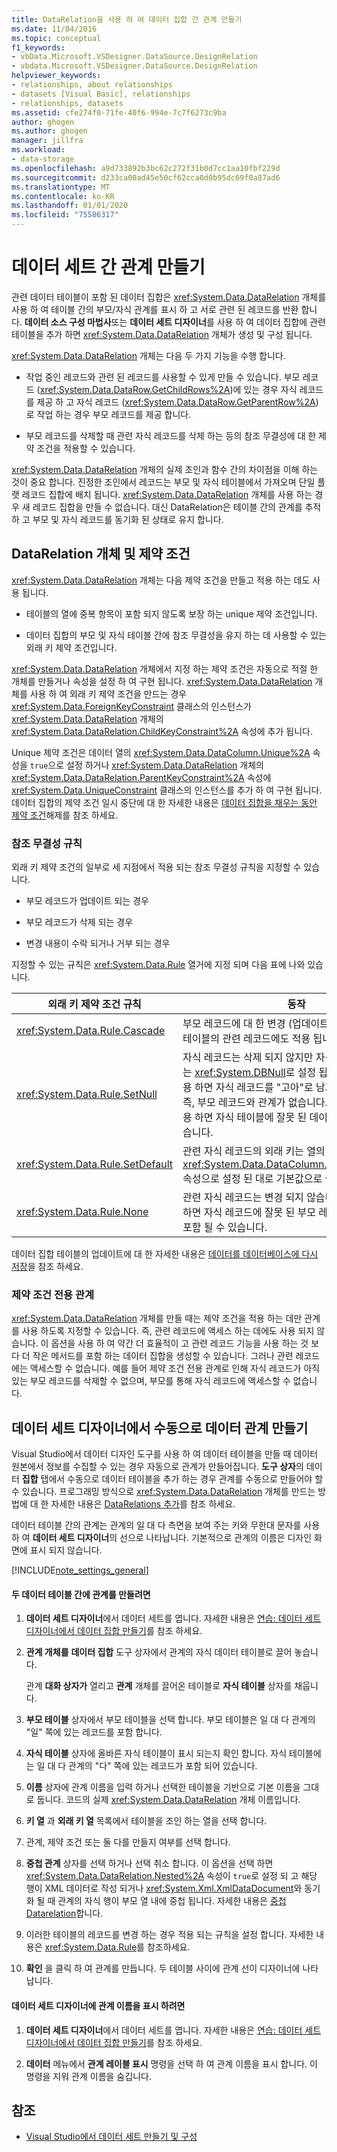 ```yaml
---
title: DataRelation을 사용 하 여 데이터 집합 간 관계 만들기
ms.date: 11/04/2016
ms.topic: conceptual
f1_keywords:
- vbData.Microsoft.VSDesigner.DataSource.DesignRelation
- vbdata.Microsoft.VSDesigner.DataSource.DesignRelation
helpviewer_keywords:
- relationships, about relationships
- datasets [Visual Basic], relationships
- relationships, datasets
ms.assetid: cfe274f0-71fe-40f6-994e-7c7f6273c9ba
author: ghogen
ms.author: ghogen
manager: jillfra
ms.workload:
- data-storage
ms.openlocfilehash: a9d733892b3bc62c272f31b0d7cc1aa10fbf229d
ms.sourcegitcommit: d233ca00ad45e50cf62cca0d0b95dc69f0a87ad6
ms.translationtype: MT
ms.contentlocale: ko-KR
ms.lasthandoff: 01/01/2020
ms.locfileid: "75586317"
---
```

# <a name="create-relationships-between-datasets"></a>데이터 세트 간 관계 만들기
관련 데이터 테이블이 포함 된 데이터 집합은 <xref:System.Data.DataRelation> 개체를 사용 하 여 테이블 간의 부모/자식 관계를 표시 하 고 서로 관련 된 레코드를 반환 합니다. **데이터 소스 구성 마법사**또는 **데이터 세트 디자이너**를 사용 하 여 데이터 집합에 관련 테이블을 추가 하면 <xref:System.Data.DataRelation> 개체가 생성 및 구성 됩니다.

<xref:System.Data.DataRelation> 개체는 다음 두 가지 기능을 수행 합니다.

- 작업 중인 레코드와 관련 된 레코드를 사용할 수 있게 만들 수 있습니다. 부모 레코드 (<xref:System.Data.DataRow.GetChildRows%2A>)에 있는 경우 자식 레코드를 제공 하 고 자식 레코드 (<xref:System.Data.DataRow.GetParentRow%2A>)로 작업 하는 경우 부모 레코드를 제공 합니다.

- 부모 레코드를 삭제할 때 관련 자식 레코드를 삭제 하는 등의 참조 무결성에 대 한 제약 조건을 적용할 수 있습니다.

<xref:System.Data.DataRelation> 개체의 실제 조인과 함수 간의 차이점을 이해 하는 것이 중요 합니다. 진정한 조인에서 레코드는 부모 및 자식 테이블에서 가져오며 단일 플랫 레코드 집합에 배치 됩니다. <xref:System.Data.DataRelation> 개체를 사용 하는 경우 새 레코드 집합을 만들 수 없습니다. 대신 DataRelation은 테이블 간의 관계를 추적 하 고 부모 및 자식 레코드를 동기화 된 상태로 유지 합니다.

## <a name="datarelation-objects-and-constraints"></a>DataRelation 개체 및 제약 조건
<xref:System.Data.DataRelation> 개체는 다음 제약 조건을 만들고 적용 하는 데도 사용 됩니다.

- 테이블의 열에 중복 항목이 포함 되지 않도록 보장 하는 unique 제약 조건입니다.

- 데이터 집합의 부모 및 자식 테이블 간에 참조 무결성을 유지 하는 데 사용할 수 있는 외래 키 제약 조건입니다.

<xref:System.Data.DataRelation> 개체에서 지정 하는 제약 조건은 자동으로 적절 한 개체를 만들거나 속성을 설정 하 여 구현 됩니다. <xref:System.Data.DataRelation> 개체를 사용 하 여 외래 키 제약 조건을 만드는 경우 <xref:System.Data.ForeignKeyConstraint> 클래스의 인스턴스가 <xref:System.Data.DataRelation> 개체의 <xref:System.Data.DataRelation.ChildKeyConstraint%2A> 속성에 추가 됩니다.

Unique 제약 조건은 데이터 열의 <xref:System.Data.DataColumn.Unique%2A> 속성을 `true`으로 설정 하거나 <xref:System.Data.DataRelation> 개체의 <xref:System.Data.DataRelation.ParentKeyConstraint%2A> 속성에 <xref:System.Data.UniqueConstraint> 클래스의 인스턴스를 추가 하 여 구현 됩니다. 데이터 집합의 제약 조건 일시 중단에 대 한 자세한 내용은 [데이터 집합을 채우는 동안 제약 조건](../data-tools/turn-off-constraints-while-filling-a-dataset.md)해제를 참조 하세요.

### <a name="referential-integrity-rules"></a>참조 무결성 규칙
외래 키 제약 조건의 일부로 세 지점에서 적용 되는 참조 무결성 규칙을 지정할 수 있습니다.

- 부모 레코드가 업데이트 되는 경우

- 부모 레코드가 삭제 되는 경우

- 변경 내용이 수락 되거나 거부 되는 경우

지정할 수 있는 규칙은 <xref:System.Data.Rule> 열거에 지정 되며 다음 표에 나와 있습니다.

|외래 키 제약 조건 규칙|동작|
| - |------------|
|<xref:System.Data.Rule.Cascade>|부모 레코드에 대 한 변경 (업데이트 또는 삭제)은 자식 테이블의 관련 레코드에도 적용 됩니다.|
|<xref:System.Data.Rule.SetNull>|자식 레코드는 삭제 되지 않지만 자식 레코드의 외래 키는 <xref:System.DBNull>로 설정 됩니다. 이 설정을 사용 하면 자식 레코드를 "고아"로 남겨둘 수 있습니다. 즉, 부모 레코드와 관계가 없습니다. **참고:** 이 규칙을 사용 하면 자식 테이블에 잘못 된 데이터가 생성 될 수 있습니다.|
|<xref:System.Data.Rule.SetDefault>|관련 자식 레코드의 외래 키는 열의 <xref:System.Data.DataColumn.DefaultValue%2A> 속성으로 설정 된 대로 기본값으로 설정 됩니다.|
|<xref:System.Data.Rule.None>|관련 자식 레코드는 변경 되지 않습니다. 이 설정을 사용 하면 자식 레코드에 잘못 된 부모 레코드에 대 한 참조가 포함 될 수 있습니다.|

데이터 집합 테이블의 업데이트에 대 한 자세한 내용은 [데이터를 데이터베이스에 다시 저장](../data-tools/save-data-back-to-the-database.md)을 참조 하세요.

### <a name="constraint-only-relations"></a>제약 조건 전용 관계
<xref:System.Data.DataRelation> 개체를 만들 때는 제약 조건을 적용 하는 데만 관계를 사용 하도록 지정할 수 있습니다. 즉, 관련 레코드에 액세스 하는 데에도 사용 되지 않습니다. 이 옵션을 사용 하 여 약간 더 효율적이 고 관련 레코드 기능을 사용 하는 것 보다 더 작은 메서드를 포함 하는 데이터 집합을 생성할 수 있습니다. 그러나 관련 레코드에는 액세스할 수 없습니다. 예를 들어 제약 조건 전용 관계로 인해 자식 레코드가 아직 있는 부모 레코드를 삭제할 수 없으며, 부모를 통해 자식 레코드에 액세스할 수 없습니다.

## <a name="manually-creating-a-data-relation-in-the-dataset-designer"></a>데이터 세트 디자이너에서 수동으로 데이터 관계 만들기
Visual Studio에서 데이터 디자인 도구를 사용 하 여 데이터 테이블을 만들 때 데이터 원본에서 정보를 수집할 수 있는 경우 자동으로 관계가 만들어집니다. **도구 상자**의 데이터 **집합** 탭에서 수동으로 데이터 테이블을 추가 하는 경우 관계를 수동으로 만들어야 할 수 있습니다. 프로그래밍 방식으로 <xref:System.Data.DataRelation> 개체를 만드는 방법에 대 한 자세한 내용은 [DataRelations 추가](/dotnet/framework/data/adonet/dataset-datatable-dataview/adding-datarelations)를 참조 하세요.

데이터 테이블 간의 관계는 관계의 일 대 다 측면을 보여 주는 키와 무한대 문자를 사용 하 여 **데이터 세트 디자이너**의 선으로 나타납니다. 기본적으로 관계의 이름은 디자인 화면에 표시 되지 않습니다.

[!INCLUDE[note_settings_general](../data-tools/includes/note_settings_general_md.md)]

#### <a name="to-create-a-relationship-between-two-data-tables"></a>두 데이터 테이블 간에 관계를 만들려면

1. **데이터 세트 디자이너**에서 데이터 세트를 엽니다. 자세한 내용은 [연습: 데이터 세트 디자이너에서 데이터 집합 만들기](walkthrough-creating-a-dataset-with-the-dataset-designer.md)를 참조 하세요.

2. **관계 개체를** **데이터 집합** 도구 상자에서 관계의 자식 데이터 테이블로 끌어 놓습니다.

     관계 **대화 상자가** 열리고 **관계** 개체를 끌어온 테이블로 **자식 테이블** 상자를 채웁니다.

3. **부모 테이블** 상자에서 부모 테이블을 선택 합니다. 부모 테이블은 일 대 다 관계의 "일" 쪽에 있는 레코드를 포함 합니다.

4. **자식 테이블** 상자에 올바른 자식 테이블이 표시 되는지 확인 합니다. 자식 테이블에는 일 대 다 관계의 "다" 쪽에 있는 레코드가 포함 되어 있습니다.

5. **이름** 상자에 관계 이름을 입력 하거나 선택한 테이블을 기반으로 기본 이름을 그대로 둡니다. 코드의 실제 <xref:System.Data.DataRelation> 개체 이름입니다.

6. **키 열** 과 **외래 키 열** 목록에서 테이블을 조인 하는 열을 선택 합니다.

7. 관계, 제약 조건 또는 둘 다를 만들지 여부를 선택 합니다.

8. **중첩 관계** 상자를 선택 하거나 선택 취소 합니다. 이 옵션을 선택 하면 <xref:System.Data.DataRelation.Nested%2A> 속성이 `true`로 설정 되 고 해당 행이 XML 데이터로 작성 되거나 <xref:System.Xml.XmlDataDocument>와 동기화 될 때 관계의 자식 행이 부모 열 내에 중첩 됩니다. 자세한 내용은 [중첩 Datarelation](/dotnet/framework/data/adonet/dataset-datatable-dataview/nesting-datarelations)합니다.

9. 이러한 테이블의 레코드를 변경 하는 경우 적용 되는 규칙을 설정 합니다. 자세한 내용은 <xref:System.Data.Rule>를 참조하세요.

10. **확인** 을 클릭 하 여 관계를 만듭니다. 두 테이블 사이에 관계 선이 디자이너에 나타납니다.

#### <a name="to-display-a-relation-name-in-the-dataset-designer"></a>데이터 세트 디자이너에 관계 이름을 표시 하려면

1. **데이터 세트 디자이너**에서 데이터 세트를 엽니다. 자세한 내용은 [연습: 데이터 세트 디자이너에서 데이터 집합 만들기](walkthrough-creating-a-dataset-with-the-dataset-designer.md)를 참조 하세요.

2. **데이터** 메뉴에서 **관계 레이블 표시** 명령을 선택 하 여 관계 이름을 표시 합니다. 이 명령을 지워 관계 이름을 숨깁니다.

## <a name="see-also"></a>참조

- [Visual Studio에서 데이터 세트 만들기 및 구성](../data-tools/create-and-configure-datasets-in-visual-studio.md)
